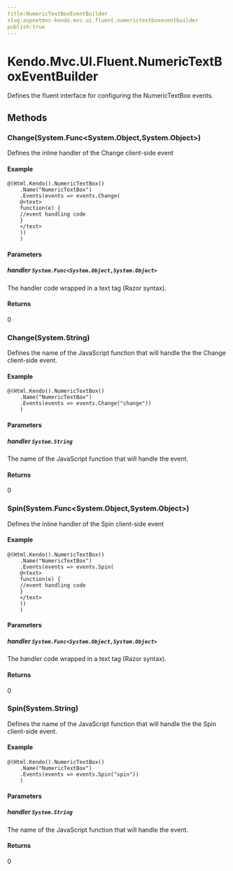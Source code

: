 ```yaml
---
title:NumericTextBoxEventBuilder
slug:aspnetmvc-kendo.mvc.ui.fluent.numerictextboxeventbuilder
publish:true
---
```


# Kendo.Mvc.UI.Fluent.NumericTextBoxEventBuilder
Defines the fluent interface for configuring the NumericTextBox events.



## Methods

### Change(System.Func\<System.Object,System.Object\>)
Defines the inline handler of the Change client-side event

#### Example

    @(Html.Kendo().NumericTextBox()
        .Name("NumericTextBox")
        .Events(events => events.Change(
        @<text>
        function(e) {
        //event handling code
        }
        </text>
        ))
        )
        


#### Parameters

##### handler `System.Func<System.Object,System.Object>`
The handler code wrapped in a text tag (Razor syntax).



#### Returns
0


### Change(System.String)
Defines the name of the JavaScript function that will handle the the Change client-side event.

#### Example

    @(Html.Kendo().NumericTextBox()
        .Name("NumericTextBox")
        .Events(events => events.Change("change"))
        )
        


#### Parameters

##### handler `System.String`
The name of the JavaScript function that will handle the event.



#### Returns
0


### Spin(System.Func\<System.Object,System.Object\>)
Defines the inline handler of the Spin client-side event

#### Example

    @(Html.Kendo().NumericTextBox()
        .Name("NumericTextBox")
        .Events(events => events.Spin(
        @<text>
        function(e) {
        //event handling code
        }
        </text>
        ))
        )
        


#### Parameters

##### handler `System.Func<System.Object,System.Object>`
The handler code wrapped in a text tag (Razor syntax).



#### Returns
0


### Spin(System.String)
Defines the name of the JavaScript function that will handle the the Spin client-side event.

#### Example

    @(Html.Kendo().NumericTextBox()
        .Name("NumericTextBox")
        .Events(events => events.Spin("spin"))
        )
        


#### Parameters

##### handler `System.String`
The name of the JavaScript function that will handle the event.



#### Returns
0



